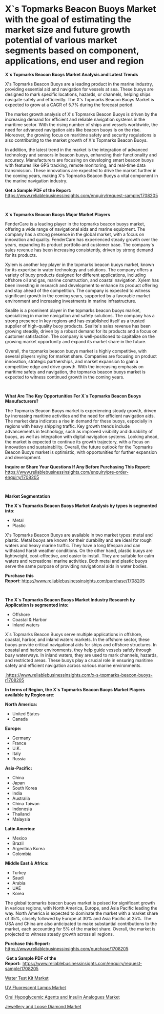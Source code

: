 <p><h1>X`s Topmarks Beacon Buoys Market with the goal of estimating the market size and future growth potential of various market segments based on component, applications, end user and region</h1></p><p><strong>X`s Topmarks Beacon Buoys Market Analysis and Latest Trends</strong></p>
<p><p>X's Topmarks Beacon Buoys are a leading product in the marine industry, providing essential aid and navigation for vessels at sea. These buoys are designed to mark specific locations, hazards, or channels, helping ships navigate safely and efficiently. The X's Topmarks Beacon Buoys Market is expected to grow at a CAGR of 5.7% during the forecast period.</p><p>The market growth analysis of X's Topmarks Beacon Buoys is driven by the increasing demand for efficient and reliable navigation systems in the maritime sector. With the rising number of ships and vessels worldwide, the need for advanced navigation aids like beacon buoys is on the rise. Moreover, the growing focus on maritime safety and security regulations is also contributing to the market growth of X's Topmarks Beacon Buoys.</p><p>In addition, the latest trend in the market is the integration of advanced technology and sensors in beacon buoys, enhancing their functionality and accuracy. Manufacturers are focusing on developing smart beacon buoys with features like GPS tracking, remote monitoring, and real-time data transmission. These innovations are expected to drive the market further in the coming years, making X's Topmarks Beacon Buoys a vital component in the marine navigation industry.</p></p>
<p><strong>Get a Sample PDF of the Report:&nbsp;</strong> <a href="https://www.reliablebusinessinsights.com/enquiry/request-sample/1708205">https://www.reliablebusinessinsights.com/enquiry/request-sample/1708205</a></p>
<p>&nbsp;</p>
<p><strong>X`s Topmarks Beacon Buoys Major Market Players</strong></p>
<p><p>FenderCare is a leading player in the topmarks beacon buoys market, offering a wide range of navigational aids and marine equipment. The company has a strong presence in the global market, with a focus on innovation and quality. FenderCare has experienced steady growth over the years, expanding its product portfolio and customer base. The company's sales revenue has been increasing consistently, driven by strong demand for its products.</p><p>Xylem is another key player in the topmarks beacon buoys market, known for its expertise in water technology and solutions. The company offers a variety of buoy products designed for different applications, including offshore oil and gas, marine construction, and coastal navigation. Xylem has been investing in research and development to enhance its product offering and stay ahead of the competition. The company is expected to witness significant growth in the coming years, supported by a favorable market environment and increasing investments in marine infrastructure.</p><p>Sealite is a prominent player in the topmarks beacon buoys market, specializing in marine navigation and safety solutions. The company has a strong presence in key regions and has established itself as a trusted supplier of high-quality buoy products. Sealite's sales revenue has been growing steadily, driven by a robust demand for its products and a focus on customer satisfaction. The company is well-positioned to capitalize on the growing market opportunity and expand its market share in the future.</p><p>Overall, the topmarks beacon buoys market is highly competitive, with several players vying for market share. Companies are focusing on product innovation, strategic partnerships, and market expansion to gain a competitive edge and drive growth. With the increasing emphasis on maritime safety and navigation, the topmarks beacon buoys market is expected to witness continued growth in the coming years.</p></p>
<p>&nbsp;</p>
<p><strong>What Are The Key Opportunities For X`s Topmarks Beacon Buoys Manufacturers?</strong></p>
<p><p>The Topmarks Beacon Buoys market is experiencing steady growth, driven by increasing maritime activities and the need for efficient navigation aids. The market data indicates a rise in demand for these buoys, especially in regions with heavy shipping traffic. Key growth trends include advancements in technology, such as improved visibility and durability of buoys, as well as integration with digital navigation systems. Looking ahead, the market is expected to continue its growth trajectory, with a focus on innovation and sustainability. Overall, the future outlook for the Topmarks Beacon Buoys market is optimistic, with opportunities for further expansion and development.</p></p>
<p><strong>Inquire or Share Your Questions If Any Before Purchasing This Report:</strong> <a href="https://www.reliablebusinessinsights.com/enquiry/pre-order-enquiry/1708205">https://www.reliablebusinessinsights.com/enquiry/pre-order-enquiry/1708205</a></p>
<p>&nbsp;</p>
<p><strong>Market Segmentation</strong></p>
<p><strong>The X`s Topmarks Beacon Buoys Market Analysis by types is segmented into:</strong></p>
<p><ul><li>Metal</li><li>Plastic</li></ul></p>
<p><p>X's Topmarks Beacon Buoys are available in two market types: metal and plastic. Metal buoys are known for their durability and are ideal for rough waters and heavy marine traffic. They have a long lifespan and can withstand harsh weather conditions. On the other hand, plastic buoys are lightweight, cost-effective, and easier to install. They are suitable for calm waters and recreational marine activities. Both metal and plastic buoys serve the same purpose of providing navigational aids in water bodies.</p></p>
<p><strong>Purchase this Report:&nbsp;</strong><a href="https://www.reliablebusinessinsights.com/purchase/1708205">https://www.reliablebusinessinsights.com/purchase/1708205</a></p>
<p>&nbsp;</p>
<p><strong>The X`s Topmarks Beacon Buoys Market Industry Research by Application is segmented into:</strong></p>
<p><ul><li>Offshore</li><li>Coastal & Harbor</li><li>Inland waters</li></ul></p>
<p><p>X`s Topmarks Beacon Buoys serve multiple applications in offshore, coastal, harbor, and inland waters markets. In the offshore sector, these buoys provide critical navigational aids for ships and offshore structures. In coastal and harbor environments, they help guide vessels safely through busy waterways. In inland waters, they are used to mark channels, hazards, and restricted areas. These buoys play a crucial role in ensuring maritime safety and efficient navigation across various marine environments.</p></p>
<p><a href="https://www.reliablebusinessinsights.com/x-s-topmarks-beacon-buoys-r1708205">&nbsp;https://www.reliablebusinessinsights.com/x-s-topmarks-beacon-buoys-r1708205</a></p>
<p><strong>In terms of Region, the X`s Topmarks Beacon Buoys Market Players available by Region are:</strong></p>
<p>
    <p> <strong> North America: </strong>
        <ul>
            <li>United States</li>
            <li>Canada</li>
        </ul>
        </p> 
    <p> <strong> Europe: </strong>
        <ul>
            <li>Germany</li>
            <li>France</li>
            <li>U.K.</li>
            <li>Italy</li>
            <li>Russia</li>
        </ul>
        </p> 
    <p> <strong> Asia-Pacific: </strong>
        <ul>
            <li>China</li>
            <li>Japan</li>
            <li>South Korea</li>
            <li>India</li>
            <li>Australia</li>
            <li>China Taiwan</li>
            <li>Indonesia</li>
            <li>Thailand</li>
            <li>Malaysia</li>
        </ul>
        </p> 
    <p> <strong> Latin America: </strong>
        <ul>
            <li>Mexico</li>
            <li>Brazil</li>
            <li>Argentina Korea</li>
            <li>Colombia</li>
        </ul>
        </p> 
    <p> <strong> Middle East & Africa: </strong>
        <ul>
            <li>Turkey</li>
            <li>Saudi</li>
            <li>Arabia</li>
            <li>UAE</li>
            <li>Korea</li>
        </ul>
    </p>
    </p>
<p><p>The global topmarks beacon buoys market is poised for significant growth in various regions, with North America, Europe, and Asia Pacific leading the way. North America is expected to dominate the market with a market share of 35%, closely followed by Europe at 30% and Asia Pacific at 25%. The USA and China are also anticipated to make substantial contributions to the market, each accounting for 5% of the market share. Overall, the market is projected to witness steady growth across all regions.</p></p>
<p><strong>Purchase this Report: </strong><a href="https://www.reliablebusinessinsights.com/purchase/1708205">https://www.reliablebusinessinsights.com/purchase/1708205</a></p>
<p>&nbsp;<strong>Get a Sample PDF of the Report:&nbsp;&nbsp;</strong><a href="https://www.reliablebusinessinsights.com/enquiry/request-sample/1708205">https://www.reliablebusinessinsights.com/enquiry/request-sample/1708205</a></p>
<p><strong></strong></p>
<p><p><a href="https://medium.com/@stephen.russell7684/water-test-kit-market-size-share-trends-analysis-report-by-product-pond-water-marine-dbad23131677">Water Test Kit Market</a></p><p><a href="https://medium.com/@emma.white454357/deep-dive-into-the-uv-fluorescent-lamps-market-itstrends-market-segmentation-and-competitive-d2f92a67c6b6">UV Fluorescent Lamps Market</a></p><p><a href="https://github.com/waylose1223/Market-Research-Report-List-1/blob/main/oral-hypoglycemic-agents-and-insulin-analogues-market.md">Oral Hypoglycemic Agents and Insulin Analogues Market</a></p><p><a href="https://github.com/sardarp081/Market-Research-Report-List-1/blob/main/jewellery-and-loose-diamond-market.md">Jewellery and Loose Diamond Market</a></p></p>